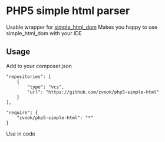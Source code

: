# PHP5 simple html parser

Usable wrapper for [simple_html_dom](http://simplehtmldom.sourceforge.net/)
Makes you happy to use simple_html_dom with your IDE

Usage
-----

Add to your composer.json

```
"repositories": [
    {
        "type": "vcs",
        "url": "https://github.com/zvook/php5-simple-html"
    }
],

"require": {
    "zvook/php5-simple-html": "*"
}
```

Use in code

```php
```
